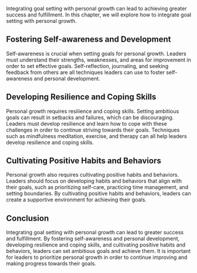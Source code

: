 
Integrating goal setting with personal growth can lead to achieving greater success and fulfillment. In this chapter, we will explore how to integrate goal setting with personal growth.

Fostering Self-awareness and Development
----------------------------------------

Self-awareness is crucial when setting goals for personal growth. Leaders must understand their strengths, weaknesses, and areas for improvement in order to set effective goals. Self-reflection, journaling, and seeking feedback from others are all techniques leaders can use to foster self-awareness and personal development.

Developing Resilience and Coping Skills
---------------------------------------

Personal growth requires resilience and coping skills. Setting ambitious goals can result in setbacks and failures, which can be discouraging. Leaders must develop resilience and learn how to cope with these challenges in order to continue striving towards their goals. Techniques such as mindfulness meditation, exercise, and therapy can all help leaders develop resilience and coping skills.

Cultivating Positive Habits and Behaviors
-----------------------------------------

Personal growth also requires cultivating positive habits and behaviors. Leaders should focus on developing habits and behaviors that align with their goals, such as prioritizing self-care, practicing time management, and setting boundaries. By cultivating positive habits and behaviors, leaders can create a supportive environment for achieving their goals.

Conclusion
----------

Integrating goal setting with personal growth can lead to greater success and fulfillment. By fostering self-awareness and personal development, developing resilience and coping skills, and cultivating positive habits and behaviors, leaders can set ambitious goals and achieve them. It is important for leaders to prioritize personal growth in order to continue improving and making progress towards their goals.
